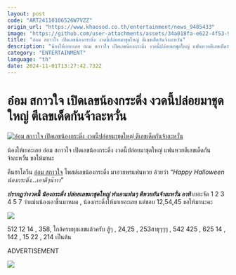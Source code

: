 ```yaml
---
layout: post
code: "ART24110106526W7VZZ"
origin_url: "https://www.khaosod.co.th/entertainment/news_9485433"
image: "https://github.com/user-attachments/assets/34a018fa-e622-4f53-9676-6fc6a0376c1b"
title: "อ๋อม สกาวใจ เปิดเลขน้องกระดิ่ง งวดนี้ปล่อยมาชุดใหญ่ ตีเลขเด็ดกันจ้าละหวั่น"
description: "น้องให้เยอะเลย อ๋อม สกาวใจ เปิดเลขน้องกระดิ่ง งวดนี้ปล่อยมาชุดใหญ่ แฟนหวยตีเลขเด็ดกันจ้าละหวั่น ขอให้มานะ คืนฮาโลวีน อ๋อม สกาวใจ โพสต์เลขน้องกระดิ่ง"
category: "ENTERTAINMENT"
language: "th"
date: 2024-11-01T13:27:42.732Z
---
```


# อ๋อม สกาวใจ เปิดเลขน้องกระดิ่ง งวดนี้ปล่อยมาชุดใหญ่ ตีเลขเด็ดกันจ้าละหวั่น

[![อ๋อม สกาวใจ เปิดเลขน้องกระดิ่ง งวดนี้ปล่อยมาชุดใหญ่ ตีเลขเด็ดกันจ้าละหวั่น](https://www.khaosod.co.th/wpapp/uploads/2024/11/oomkrading111679998.jpg "อ๋อม สกาวใจ เปิดเลขน้องกระดิ่ง งวดนี้ปล่อยมาชุดใหญ่ ตีเลขเด็ดกันจ้าละหวั่น")](https://www.khaosod.co.th/wpapp/uploads/2024/11/oomkrading111679998.jpg)

น้องให้เยอะเลย อ๋อม สกาวใจ เปิดเลขน้องกระดิ่ง งวดนี้ปล่อยมาชุดใหญ่ แฟนหวยตีเลขเด็ดกันจ้าละหวั่น ขอให้มานะ

คืนฮาโลวีน [อ๋อม สกาวใจ](https://www.instagram.com/p/DBywH2Kz2dA/?img_index=1) โพสต์เลขน้องกระดิ่ง มาอวยพรแฟนหวย ด้วยว่า _“Happy Halloween น้องกระดิ่ง…เอาดีๆน๊าาา”_

_**ปรากฏว่างวดนี้ น้องกระดิ่ง ปล่อยเลขมาชุดใหญ่ ทำเอาแฟนๆ ตีหวยกันจ้าละหวั่น อาทิ**_ เยอะจัด 1 2 3 4 5 7 ว่าแม่นน้องเอาขึ้นมาหมด , น้องกระดิ่งให้มาเยอะเลย แต่ชอบ 12,54,45 ขอให้มานะคะ

[![](https://www.khaosod.co.th/wpapp/uploads/2024/11/oomkrading111671.jpg)](https://www.khaosod.co.th/wpapp/uploads/2024/11/oomkrading111671.jpg)

512 12 14 , 358, ใกล้ครบทุกเลขแล้วครับ สู้ๆ , 24,25 , 253สาธุๆๆๆ , 542 425 , 625 14 , 142 , 15 22 , 214 เป็นต้น

ADVERTISEMENT

[![](https://www.khaosod.co.th/wpapp/uploads/2024/11/oomkrading111672.jpg)](https://www.khaosod.co.th/wpapp/uploads/2024/11/oomkrading111672.jpg)